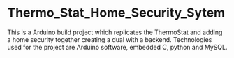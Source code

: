 # Thermo_Stat_Home_Security_Sytem
This is a Arduino build project which replicates the ThermoStat and adding a home security together creating a dual with a backend. Technologies used for the project are Arduino software, embedded C, python and MySQL.
